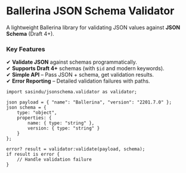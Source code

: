 # Ballerina JSON Schema Validator  

A lightweight Ballerina library for validating JSON values against **JSON Schema** (Draft 4+).

### Key Features  
✔ **Validate JSON** against schemas programmatically.  
✔ **Supports Draft 4+** schemas (with `$id` and modern keywords).  
✔ **Simple API** – Pass JSON + schema, get validation results.  
✔ **Error Reporting** – Detailed validation failures with paths.  

```ballerina  
import sasindu/jsonschema.validator as validator;  

json payload = { "name": "Ballerina", "version": "2201.7.0" };  
json schema = {  
    type: "object",  
    properties: {  
        name: { type: "string" },  
        version: { type: "string" }  
    }  
};  

error? result = validator:validate(payload, schema);  
if result is error {  
    // Handle validation failure
}  
```  
